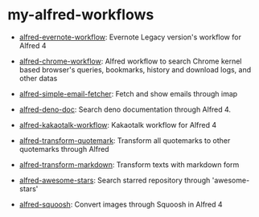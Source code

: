 # my-alfred-workflows

- [alfred-evernote-workflow](https://www.npmjs.com/package/alfred-evernote-workflow): Evernote Legacy version's workflow for Alfred 4

- [alfred-chrome-workflow](https://www.npmjs.com/package/alfred-chrome-workflow): Alfred workflow to search Chrome kernel based browser's queries, bookmarks, history and download logs, and other datas

- [alfred-simple-email-fetcher](https://www.npmjs.com/package/alfred-simple-email-fetcher): Fetch and show emails through imap

- [alfred-deno-doc](https://www.npmjs.com/package/alfred-deno-doc): Search deno documentation through Alfred 4.

- [alfred-kakaotalk-workflow](https://www.npmjs.com/package/alfred-kakaotalk-workflow): Kakaotalk workflow for Alfred 4

- [alfred-transform-quotemark](https://github.com/jopemachine/alfred-transform-quotemark): Transform all quotemarks to other quotemarks through Alfred

- [alfred-transform-markdown](https://github.com/jopemachine/alfred-transform-markdown): Transform texts with markdown form

- [alfred-awesome-stars](https://github.com/jopemachine/alfred-awesome-stars): Search starred repository through 'awesome-stars'

- [alfred-squoosh](https://github.com/jopemachine/alfred-squoosh): Convert images through Squoosh in Alfred 4


